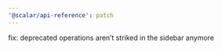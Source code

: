```yaml
---
'@scalar/api-reference': patch
---
```


fix: deprecated operations aren’t striked in the sidebar anymore
